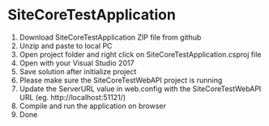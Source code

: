 # SiteCoreTestApplication

1. Download SiteCoreTestApplication ZIP file from github
2. Unzip and paste to local PC
3. Open project folder and right click on SiteCoreTestApplication.csproj file
4. Open with your Visual Studio 2017
5. Save solution after initialize project
6. Please make sure the SiteCoreTestWebAPI project is running
7. Update the ServerURL value in web.config with the SiteCoreTestWebAPI URL (eg. http://localhost:51121/)
8. Compile and run the application on browser
9. Done
